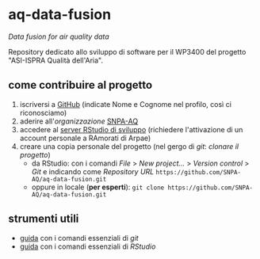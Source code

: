 # aq-data-fusion
_Data fusion for air quality data_

Repository dedicato allo sviluppo di software per il WP3400 del progetto "ASI-ISPRA Qualità dell'Aria".

## come contribuire al progetto
1. iscriversi a [GitHub](http://github.com) (indicate Nome e Cognome nel profilo, così ci riconosciamo)
1. aderire all'_organizzazione_ [SNPA-AQ](https://github.com/SNPA-AQ)
1. accedere al [server RStudio di sviluppo](https://rdati.arpae.it/) (richiedere l'attivazione di un account personale a RAmorati di Arpae)
1. creare una copia personale del progetto (nel gergo di _git_: _clonare il progetto_)
    * da RStudio: con i comandi _File_ > _New project..._ > _Version control_ > _Git_ e indicando come _Repository URL_ `https://github.com/SNPA-AQ/aq-data-fusion.git`
    * oppure in locale (__per esperti__): `git clone https://github.com/SNPA-AQ/aq-data-fusion.git`
  
## strumenti utili
* [guida](https://services.github.com/on-demand/downloads/github-git-cheat-sheet.pdf) con i comandi essenziali di _git_
* [guida](https://github.com/rstudio/cheatsheets/raw/master/rstudio-ide.pdf) con i comandi essenziali di _RStudio_